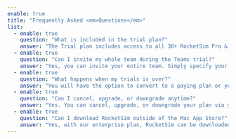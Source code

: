 ```yaml
---
enable: true
title: "Frequently Asked <em>Questions</em>"
list:
  - enable: true
    question: "What is included in the trial plan?"
    answer: "The Trial plan includes access to all 30+ RocketSim Pro & Teams features."
  - enable: true
    question: "Can I invite my whole team during the Teams trial?"
    answer: "Yes, you can invite your entire team. Simply specify your team size when starting the trial, and you'll receive the corresponding number of seats."
  - enable: true
    question: "What happens when my trials is over?"
    answer: "You will have the option to convert to a paying plan or you'll loose access to RocketSim Pro features and team build insights."
  - enable: true
    question: "Can I cancel, upgrade, or downgrade anytime?"
    answer: "Yes. You can cancel, upgrade, or downgrade your plan via your subscription settings within the web app. All cancellations and downgrades will take place at the end of your plan cycle, while upgrades will take place immediately."
  - enable: true
    question: "Can I download RocketSim outside of the Mac App Store?"
    answer: "Yes, with our enterprise plan, RocketSim can be downloaded and distributed outside of the Mac App Store. **[Contact sales](mailto:ralphduin@rocketsim.app) for details.**"
---
```

